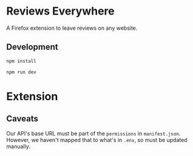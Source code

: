 # Reviews Everywhere

A Firefox extension to leave reviews on any website.

## Development

```sh
npm install
```

```sh
npm run dev
```

# Extension
## Caveats
Our API's base URL must be part of the `permissions` in `manifest.json`. However, we haven't mapped that to what's in `.env`, so must be updated manually.
